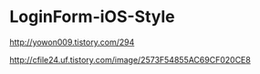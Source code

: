 # LoginForm-iOS-Style

http://yowon009.tistory.com/294

http://cfile24.uf.tistory.com/image/2573F54855AC69CF020CE8
